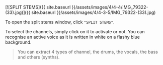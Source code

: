 ---
---

[![SPLIT STEMS]({{ site.baseurl }}/assets/images/4/4-4/IMG_79322-(33).jpg)]({{
site.baseurl }}/assets/images/4/4-3-5/IMG_79322-(33).jpg)

To open the split stems window, click `"SPLIT STEMS"`.

To select the channels, simply click on it to activate or not. You can recognise an active voice as it is written in
white on a flashy blue background.

> You can extract 4 types of channel, the drums, the vocals, the bass and others (synths).
